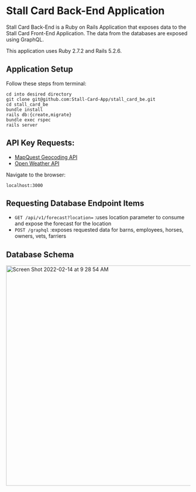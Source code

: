 # Stall Card Back-End Application

Stall Card Back-End is a Ruby on Rails Application that exposes data to the Stall Card Front-End Application.  The data from the databases are exposed using GraphQL. 

This application uses Ruby 2.7.2 and Rails 5.2.6.

## Application Setup 

Follow these steps from terminal:
```
cd into desired directory
git clone git@github.com:Stall-Card-App/stall_card_be.git
cd stall_card_be
bundle install
rails db:{create,migrate}
bundle exec rspec
rails server
```

## API Key Requests:

- [MapQuest Geocoding API](https://developer.mapquest.com/documentation/geocoding-api/)
- [Open Weather API](https://openweathermap.org/api/one-call-api)

Navigate to the browser:
```
localhost:3000
```

## Requesting Database Endpoint Items

- `GET /api/v1/forecast?location=`                 :uses location parameter to consume and expose the forecast for the location
- `POST /graphql`                                  :exposes requested data for barns, employees, horses, owners, vets, farriers

## Database Schema

<img width="601" alt="Screen Shot 2022-02-14 at 9 28 54 AM" src="https://user-images.githubusercontent.com/81917337/153910131-dee749ad-32e3-47e4-b44b-c148c8d3a120.png">
